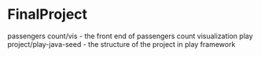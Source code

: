 # FinalProject
passengers count/vis - the front end of passengers count visualization
play project/play-java-seed - the structure of the project in play framework
